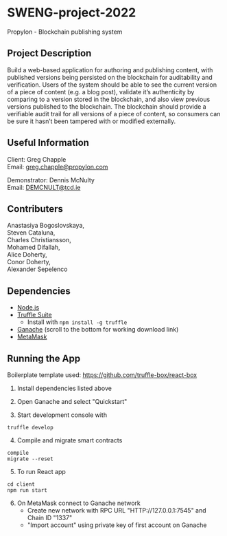# SWENG-project-2022

Propylon - Blockchain publishing system

## Project Description

Build a web-based application for authoring and publishing content, with published versions being persisted 
on the blockchain for auditability and verification. Users of the system should be able to see the current 
version of a piece of content (e.g. a blog post), validate it’s authenticity by comparing to a version stored
in the blockchain, and also view previous versions published to the blockchain. The blockchain should provide 
a verifiable audit trail for all versions of a piece of content, so consumers can be sure it hasn’t been 
tampered with or modified externally.

## Useful Information

Client: Greg Chapple  
Email: greg.chapple@propylon.com  
 
Demonstrator: Dennis McNulty  
Email: DEMCNULT@tcd.ie 

## Contributers

Anastasiya Bogoslovskaya,  
Steven Cataluna,     
Charles Christiansson,  
Mohamed Difallah,    
Alice Doherty,       
Conor Doherty,    
Alexander Sepelenco

## Dependencies
- [Node.js](https://nodejs.org/en/)
- [Truffle Suite](https://trufflesuite.com/)
    - Install with `npm install -g truffle`
- [Ganache](https://trufflesuite.com/ganache/index.html) (scroll to the bottom for working download link)
- [MetaMask](https://metamask.io/download/)

## Running the App
Boilerplate template used: https://github.com/truffle-box/react-box

1. Install dependencies listed above

2. Open Ganache and select "Quickstart"

3. Start development console with 

```
truffle develop
```

4. Compile and migrate smart contracts

```
compile
migrate --reset
```

5. To run React app

```
cd client
npm run start
```

6. On MetaMask connect to Ganache network 
    - Create new network with RPC URL "HTTP://127.0.0.1:7545" and Chain ID "1337"
    - "Import account" using private key of first account on Ganache


